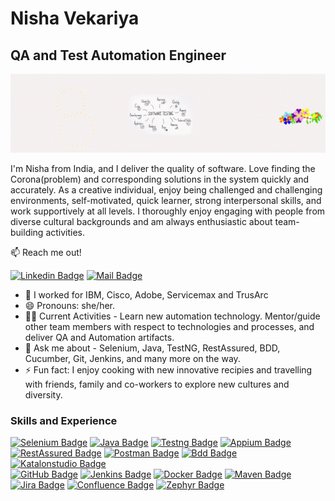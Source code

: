 # Nisha Vekariya
## QA and Test Automation Engineer
![QA and Test Automation Engineer](./readmeResources/Git_BackGround.gif)


I'm Nisha from India, and I deliver the quality of software. Love finding the Corona(problem) and corresponding solutions in the system quickly and accurately. As a creative individual, enjoy being challenged and challenging environments, self-motivated, quick learner, strong interpersonal skills, and work supportively at all levels. I thoroughly enjoy engaging with people from diverse cultural backgrounds and am always enthusiastic about team-building activities.




:mailbox: Reach me out!

[![Linkedin Badge](https://img.shields.io/badge/-Nisha.Vekariya-0e76a8?style=flat&labelColor=0e76a8&logo=linkedin&logoColor=white)](https://www.linkedin.com/in/nisha-vekariya/) [![Mail Badge](https://img.shields.io/badge/-Nisha.Vekariya-c0392b?style=flat&labelColor=c0395b&logo=gmail&logoColor=white)](mailto:nisha.vekariya@gmail.com)

- 🔭 I worked for IBM, Cisco, Adobe, Servicemax and TrusArc
- 😄 Pronouns: she/her.
- 👩‍💻 Current Activities - Learn new automation technology. Mentor/guide other team members with respect to technologies and processes, and deliver QA and Automation artifacts.
- 💬 Ask me about - Selenium, Java, TestNG, RestAssured, BDD, Cucumber, Git, Jenkins, and many more on the way.
- ⚡ Fun fact: I enjoy cooking with new innovative recipies and travelling with friends, family and co-workers to explore new cultures and diversity.


### Skills and Experience

[![Selenium Badge](https://img.shields.io/badge/-Selenium-brightgreen?style=flat-square&labelColor=black&logo=selenium&logoColor=white)](#)
[![Java Badge](https://img.shields.io/badge/-Java-0e76a8?style=flat-square&labelColor=black&logo=java&logoColor=white)](#)
[![Testng Badge](https://img.shields.io/badge/-Testng-critical?style=flat-square&labelColor=black&logo=Testin&logoColor=white)](#)
[![Appium Badge](https://img.shields.io/badge/-Appium-61DBFB?style=flat-square&labelColor=black&logo=Appian&logoColor=white)](#)
[![RestAssured Badge](https://img.shields.io/badge/-Rest_Assured-scuccess?style=flat-square&labelColor=scuccess&logo=restassured&logoColor=white)](#)
[![Postman Badge](https://img.shields.io/badge/-Postman-orange?style=flat-square&labelColor=black&logo=Postman&logoColor=white)](#)
[![Bdd Badge](https://img.shields.io/badge/-BDD-3C873A?style=flat-square&labelColor=black&logo=Cucumber&logoColor=white)](#) 
[![Katalonstudio Badge](https://img.shields.io/badge/-Katalon_Studio-blue?style=flat-square&labelColor=blue&logoColor=white)](#)
<br>
[![GitHub Badge](https://img.shields.io/badge/-GitHub-lightgray?style=flat-square&labelColor=black&logo=GitHub&logoColor=white)](#)
[![Jenkins Badge](https://img.shields.io/badge/-Jenkins-green?style=flat-square&labelColor=black&logo=Jenkins&logoColor=white)](#)
[![Docker Badge](https://img.shields.io/badge/-Docker-blue?style=flat-square&labelColor=black&logo=Docker&logoColor=white)](#)
[![Maven Badge](https://img.shields.io/badge/-Maven-red?style=flat-square&labelColor=black&logo=apachemaven&logoColor=white)](#)
<br>
[![Jira Badge](https://img.shields.io/badge/-Jira-blue?style=flat-square&labelColor=black&logo=Jira&logoColor=white)](#)
[![Confluence Badge](https://img.shields.io/badge/-Confluence-9cf?style=flat-square&labelColor=black&logo=Confluence&logoColor=white)](#)
[![Zephyr Badge](https://img.shields.io/badge/-Zephyr-yellowgreen?style=flat-square&labelColor=yellowgreen&logo=Zyphyr&logoColor=white)](#)


